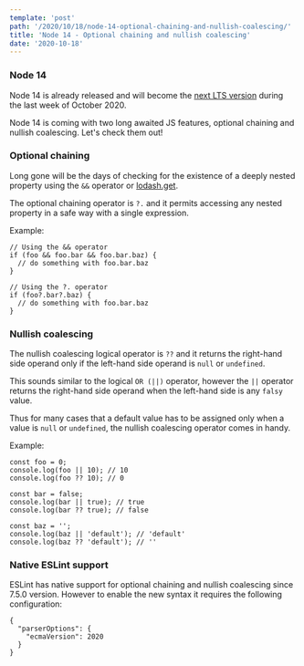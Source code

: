 ```yaml
---
template: 'post'
path: '/2020/10/18/node-14-optional-chaining-and-nullish-coalescing/'
title: 'Node 14 - Optional chaining and nullish coalescing'
date: '2020-10-18'
---
```


### Node 14

Node 14 is already released and will become the [next LTS version](https://nodejs.org/en/about/releases/) during the last week of October 2020.

Node 14 is coming with two long awaited JS features, optional chaining and nullish coalescing. Let's check them out!

### Optional chaining

Long gone will be the days of checking for the existence of a deeply nested property using the `&&` operator or [lodash.get](https://lodash.com/docs/4.17.15#get).

The optional chaining operator is `?.` and it permits accessing any nested property in a safe way with a single expression.

Example:

```
// Using the && operator
if (foo && foo.bar && foo.bar.baz) {
  // do something with foo.bar.baz
}

// Using the ?. operator
if (foo?.bar?.baz) {
  // do something with foo.bar.baz
}
```

### Nullish coalescing

The nullish coalescing logical operator is `??` and it returns the right-hand side operand only if the left-hand side operand is `null` or `undefined`.

This sounds similar to the logical `OR (||)` operator, however the `||` operator returns the right-hand side operand when the left-hand side is any `falsy` value.

Thus for many cases that a default value has to be assigned only when a value is `null` or `undefined`, the nullish coalescing operator comes in handy.

Example:

```
const foo = 0;
console.log(foo || 10); // 10
console.log(foo ?? 10); // 0

const bar = false;
console.log(bar || true); // true
console.log(bar ?? true); // false

const baz = '';
console.log(baz || 'default'); // 'default'
console.log(baz ?? 'default'); // ''
```

### Native ESLint support

ESLint has native support for optional chaining and nullish coalescing since 7.5.0 version. However to enable the new syntax it requires the following configuration:

```
{
  "parserOptions": {
    "ecmaVersion": 2020
  }
}
```

